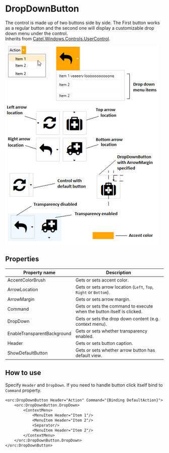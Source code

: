 DropDownButton
==============

The control is made up of two buttons side by side. The First button works as a regular button and the second one will display a customizable drop down menu under the control. 
<br />Inherits from [Catel.Windows.Controls.UserControl][1].

![DropDownButton 01][2]

## Properties

Property name|Description
-|-
AccentColorBrush|Gets or sets accent color.
ArrowLocation|Gets or sets arrow location (`Left`, `Top`, `Right` or `Bottom`).
ArrowMargin|Gets or sets arrow margin.
Command|Gets or sets the command to execute when the button itself is clicked.
DropDown|Gets or sets the drop down content (e.g. context menu).
EnableTransparentBackground|Gets or sets whether transparency enabled.
Header|Gets or sets button caption.
ShowDefaultButton|Gets or sets whether arrow button has default view.

## How to use

Specify `Header` and `DropDown`. If you need to handle button click itself bind to `Command` property.

```    
<orc:DropDownButton Header="Action" Command="{Binding DefaultAction}">
	<orc:DropDownButton.DropDown>
		<ContextMenu>
			<MenuItem Header="Item 1"/>
			<MenuItem Header="Item 2"/>
			<Separator/>
			<MenuItem Header="Item 2"/>
		</ContextMenu>
	</orc:DropDownButton.DropDown>
</orc:DropDownButton>
```
[1]: https://catelproject.atlassian.net/wiki/display/CTL/UserControl
[2]: ../images/orc.controls/dropdownbutton/DropDownButton_01.png